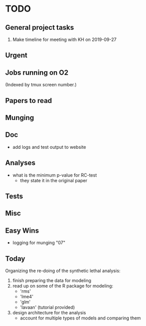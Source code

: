 # TODO

## General project tasks

1. Make timeline for meeting with KH on 2019-09-27

## Urgent

## Jobs running on O2

(Indexed by tmux screen number.)


## Papers to read



## Munging




## Doc

* add logs and test output to website


## Analyses

* what is the minimum p-value for RC-test
    * they state it in the original paper

## Tests



## Misc



## Easy Wins

- logging for munging "07"



## Today

Organizing the re-doing of the synthetic lethal analysis:

1. finish preparing the data for modeling
2. read up on some of the R package for modeling:
    - 'rms'
    - 'lme4'
    - 'glm'
    - 'lavaan' (tutorial provided)
3. design architecture for the analysis
    - account for multiple types of models and comparing them


